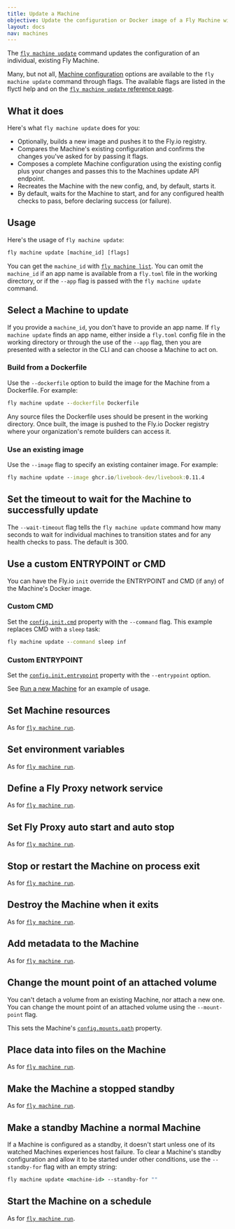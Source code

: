 ```yaml
---
title: Update a Machine
objective: Update the configuration or Docker image of a Fly Machine with flyctl
layout: docs
nav: machines
---
```


The [`fly machine update`](/docs/flyctl/machine-update/) command updates the configuration of an individual, existing Fly Machine.

Many, but not all, [Machine configuration](/docs/machines/api-machines-resource/#the-machine-config-object-properties) options are available to the `fly machine update` command through flags. The available flags are listed in the flyctl help and on the [`fly machine update` reference page](/docs/flyctl/machine-update/).

## What it does

Here's what `fly machine update` does for you:
* Optionally, builds a new image and pushes it to the Fly.io registry. 
* Compares the Machine's existing configuration and confirms the changes you've asked for by passing it flags.
* Composes a complete Machine configuration using the existing config plus your changes and passes this to the Machines update API endpoint.
* Recreates the Machine with the new config, and, by default, starts it.
* By default, waits for the Machine to start, and for any configured health checks to pass, before declaring success (or failure).

## Usage

Here's the usage of `fly machine update`:

```cmd
fly machine update [machine_id] [flags]
```

You can get the `machine_id` with [`fly machine list`](/docs/flyctl/machine-list/). You can omit the `machine_id` if an app name is available from a `fly.toml` file in the working directory, or if the `--app` flag is passed with the `fly machine update` command.

## Select a Machine to update

If you provide a `machine_id`, you don't have to provide an app name. If `fly machine update` finds an app name, either inside a `fly.toml` config file in the working directory or through the use of the `--app` flag, then you are presented with a selector in the CLI and can choose a Machine to act on.

### Build from a Dockerfile

Use the `--dockerfile` option to build the image for the Machine from a Dockerfile. For example:

```cmd
fly machine update --dockerfile Dockerfile
```

Any source files the Dockerfile uses should be present in the working directory. Once built, the image is pushed to the Fly.io Docker registry where your organization's remote builders can access it.

### Use an existing image

Use the `--image` flag to specify an existing container image. For example:

```cmd
fly machine update --image ghcr.io/livebook-dev/livebook:0.11.4     
```

## Set the timeout to wait for the Machine to successfully update

The `--wait-timeout` flag tells the `fly machine update` command how many seconds to wait for individual machines to transition states and for any health checks to pass. The default is 300.

## Use a custom ENTRYPOINT or CMD

You can have the Fly.io `init` override the ENTRYPOINT and CMD (if any) of the Machine's Docker image.

### Custom CMD

Set the [`config.init.cmd`](/docs/machines/api-machines-resource/#the-machine-config-object-properties) property with the `--command` flag. This example replaces CMD with a `sleep` task:

```cmd
fly machine update --command sleep inf
```

### Custom ENTRYPOINT

Set the [`config.init.entrypoint`](/docs/machines/api-machines-resource/#the-machine-config-object-properties) property with the `--entrypoint` option.

See [Run a new Machine](/docs/machines/flyctl/fly-machine-run/#custom-entrypoint) for an example of usage.

## Set Machine resources

As for [`fly machine run`](/docs/machines/flyctl/fly-machine-run/#set-machine-resources).

## Set environment variables

As for [`fly machine run`](/docs/machines/flyctl/fly-machine-run/#set-environment-variables).


## Define a Fly Proxy network service
As for [`fly machine run`](/docs/machines/flyctl/fly-machine-run/#define-a-fly-proxy-network-service). 

## Set Fly Proxy auto start and auto stop
As for [`fly machine run`](/docs/machines/flyctl/fly-machine-run/#set-fly-proxy-auto-start-and-auto-stop).

## Stop or restart the Machine on process exit

As for [`fly machine run`](/docs/machines/flyctl/fly-machine-run/#stop-or-restart-the-machine-on-process-exit). 

## Destroy the Machine when it exits

As for [`fly machine run`](/docs/machines/flyctl/fly-machine-run/#destroy-the-machine-when-it-exits).

## Add metadata to the Machine

As for [`fly machine run`](/docs/machines/flyctl/fly-machine-run/#add-metadata-to-the-machine).

## Change the mount point of an attached volume

You can't detach a volume from an existing Machine, nor attach a new one. You can change the mount point of an attached volume using the `--mount-point` flag.

This sets the Machine's [`config.mounts.path`](/docs/machines/api-machines-resource/#the-machine-config-object-properties) property.

## Place data into files on the Machine

As for [`fly machine run`](/docs/machines/flyctl/fly-machine-run/#place-data-into-files-on-the-machine).

## Make the Machine a stopped standby

As for [`fly machine run`](/docs/machines/flyctl/fly-machine-run/#create-a-standby-machine).

## Make a standby Machine a normal Machine

If a Machine is configured as a standby, it doesn't start unless one of its watched Machines experiences host failure. To clear a Machine's standby configuration and allow it to be started under other conditions, use the `--standby-for` flag with an empty string:

```cmd
fly machine update <machine-id> --standby-for ""
```

## Start the Machine on a schedule

As for [`fly machine run`](/docs/machines/flyctl/fly-machine-run/#start-a-machine-on-a-schedule).

